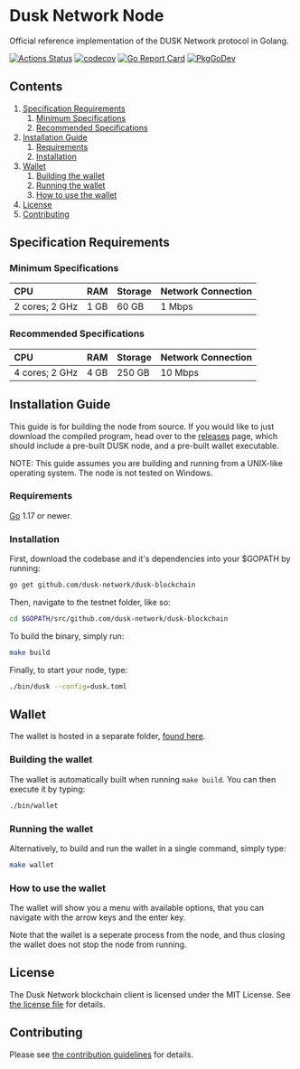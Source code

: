 # Dusk Network Node

Official reference implementation of the DUSK Network protocol in Golang.

[![Actions Status](https://github.com/dusk-network/dusk-blockchain/workflows/Continuous%20Integration/badge.svg)](https://github.com/dusk-network/dusk-blockchain/actions)
[![codecov](https://codecov.io/gh/dusk-network/dusk-blockchain/branch/master/graph/badge.svg)](https://codecov.io/gh/dusk-network/dusk-blockchain)
[![Go Report Card](https://goreportcard.com/badge/github.com/dusk-network/dusk-blockchain?style=flat-square)](https://goreportcard.com/report/github.com/dusk-network/dusk-blockchain)
[![PkgGoDev](https://pkg.go.dev/badge/github.com/dusk-network/dusk-blockchain)](https://pkg.go.dev/github.com/dusk-network/dusk-blockchain)
<!-- ToC start -->

## Contents

1. [Specification Requirements](#specification-requirements)
    1. [Minimum Specifications](#minimum-specifications)
    1. [Recommended Specifications](#recommended-specifications)
1. [Installation Guide](#installation-guide)
    1. [Requirements](#requirements)
    1. [Installation](#installation)
1. [Wallet](#wallet)
    1. [Building the wallet](#building-the-wallet)
    1. [Running the wallet](#running-the-wallet)
    1. [How to use the wallet](#how-to-use-the-wallet)
1. [License](#license)
1. [Contributing](#contributing)

<!-- ToC end -->

## Specification Requirements

### Minimum Specifications

| CPU | RAM | Storage | Network Connection |
| :--- | :--- | :--- | :--- |
| 2 cores; 2 GHz | 1 GB | 60 GB | 1 Mbps |

### Recommended Specifications

| CPU | RAM | Storage | Network Connection |
| :--- | :--- | :--- | :--- |
| 4 cores; 2 GHz | 4 GB | 250 GB | 10 Mbps |

## Installation Guide

This guide is for building the node from source. If you would like to just
download the compiled program, head over to
the [releases](https://github.com/dusk-network/dusk-blockchain/releases) page,
which should include a pre-built DUSK node, and a pre-built wallet executable.

NOTE: This guide assumes you are building and running from a UNIX-like operating
system. The node is not tested on Windows.

### Requirements

[Go](https://golang.org/) 1.17 or newer.

### Installation

First, download the codebase and it's dependencies into your $GOPATH by running:

```bash
go get github.com/dusk-network/dusk-blockchain
```

Then, navigate to the testnet folder, like so:

```bash
cd $GOPATH/src/github.com/dusk-network/dusk-blockchain
```

To build the binary, simply run:

```bash
make build
```

Finally, to start your node, type:

```bash
./bin/dusk --config=dusk.toml
```

## Wallet

The wallet is hosted in a separate folder, [found here](./cmd/wallet).

### Building the wallet

The wallet is automatically built when running `make build`. You can then
execute it by typing:

```bash
./bin/wallet
```

### Running the wallet

Alternatively, to build and run the wallet in a single command, simply type:

```bash
make wallet
```

### How to use the wallet

The wallet will show you a menu with available options, that you can navigate
with the arrow keys and the enter key.

Note that the wallet is a seperate process from the node, and thus closing the
wallet does not stop the node from running.

## License

The Dusk Network blockchain client is licensed under the MIT License.
See [the license file](LICENSE) for details.

## Contributing

Please see [the contribution guidelines](CONTRIBUTING.md) for details.
